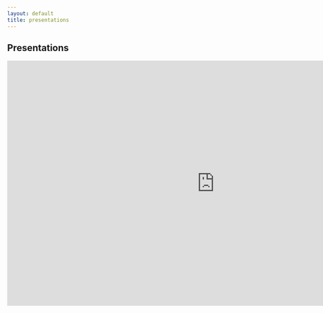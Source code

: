 ```yaml
---
layout: default
title: presentations
---
```


## Presentations

<iframe src="https://docs.google.com/presentation/d/e/2PACX-1vSOCWFMnjkSyqbkgb6PwoaGvShvxxaKMJJXJx7hMhqTbKsB6q11AbdDWeCdHsnPQf2ugVb1H8Wtzja7/embed?start=false&loop=false&delayms=3000" frameborder="0" width="960" height="569" allowfullscreen="true" mozallowfullscreen="true" webkitallowfullscreen="true"></iframe>
